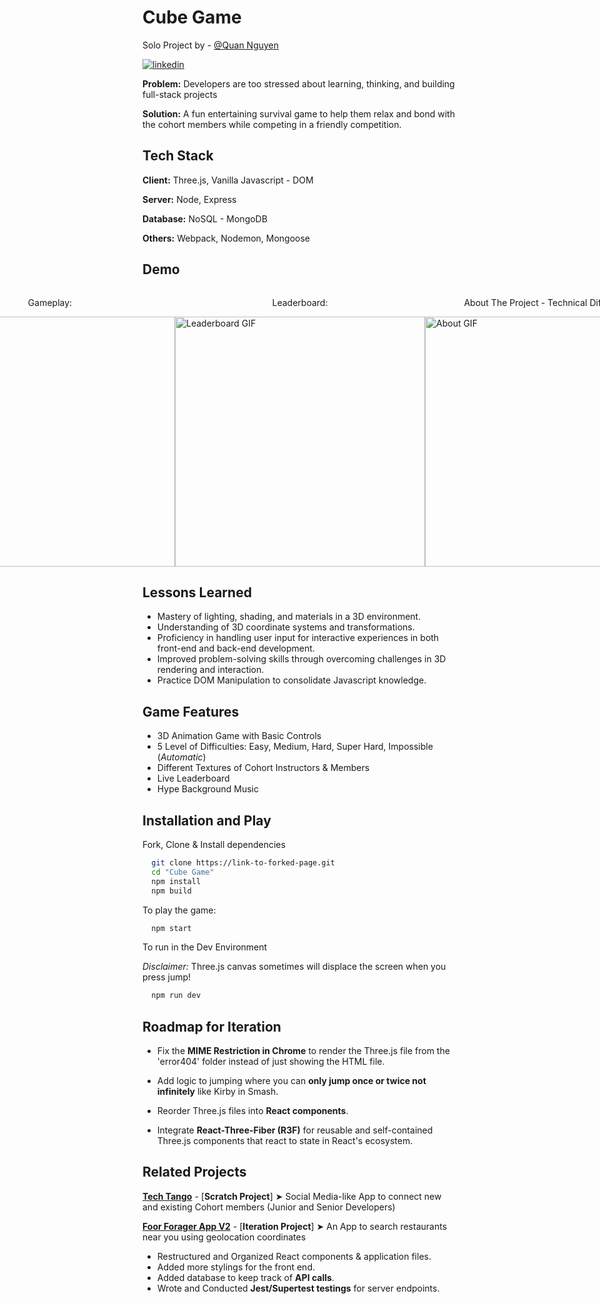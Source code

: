 # **Cube Game**

Solo Project by - [@Quan Nguyen](https://github.com/ZinWR) 

[![linkedin](https://img.shields.io/badge/linkedin-0A66C2?style=for-the-badge&logo=linkedin&logoColor=white)](https://www.linkedin.com/in/quan-nguyen27/) 

**Problem:** Developers are too stressed about learning, thinking, and building full-stack projects

**Solution:** A fun entertaining survival game to help them relax and bond with the cohort members while competing in a friendly competition.

## Tech Stack

**Client:** Three.js, Vanilla Javascript - DOM

**Server:** Node, Express

**Database:** NoSQL - MongoDB

**Others:** Webpack, Nodemon, Mongoose

## Demo

<div style="display:flex; flex-direction:row; justify-content:center; align-item:center;">
  <div>
    <p align="center">Gameplay:</p>
    <img src="https://github.com/ZinWR/CubeGame/assets/97579692/b6bd63e4-9180-4460-8b09-cee546d09e29" alt="Gameplay GIF" width='400' height='auto' />
  </div>

  <div>
    <p align="center">Leaderboard:</p>
    <img src="https://github.com/ZinWR/CubeGame/assets/97579692/ddedb236-2a11-43a4-b455-a2e095812537" alt="Leaderboard GIF" width='400' height='auto' />
  </div>

  <div>
    <p align="center">About The Project - Technical Difficulties:</p>
    <img src="https://github.com/ZinWR/CubeGame/assets/97579692/88dfbb54-f7ba-484e-a592-6e451ac3123a" alt="About GIF" width='400' height='auto' />
  </div>
</div>

## Lessons Learned

- Mastery of lighting, shading, and materials in a 3D environment.
- Understanding of 3D coordinate systems and transformations.
- Proficiency in handling user input for interactive experiences in both front-end and back-end development.
- Improved problem-solving skills through overcoming challenges in 3D rendering and interaction.
- Practice DOM Manipulation to consolidate Javascript knowledge.

## Game Features

- 3D Animation Game with Basic Controls
- 5 Level of Difficulties: Easy, Medium, Hard, Super Hard, Impossible (*Automatic*)
- Different Textures of Cohort Instructors & Members
- Live Leaderboard
- Hype Background Music

## Installation and Play

Fork, Clone & Install dependencies

```bash
  git clone https://link-to-forked-page.git
  cd "Cube Game"
  npm install
  npm build
```
To play the game:

```bash
  npm start
```  
To run in the Dev Environment 

*Disclaimer:* Three.js canvas sometimes will displace the screen when you press jump!

```bash
  npm run dev
```    

## Roadmap for Iteration

- Fix the **MIME Restriction in Chrome** to render the Three.js file from the 'error404' folder instead of just showing the HTML file.

- Add logic to jumping where you can **only jump once or twice not infinitely** like Kirby in Smash.

- Reorder Three.js files into **React components**.

- Integrate **React-Three-Fiber (R3F)** for reusable and self-contained Three.js components that react to state in React's ecosystem.


## Related Projects

[**Tech Tango**](https://github.com/63-Pink-Fairy-Armadillo/TechTango) - [**Scratch Project**] ➤ Social Media-like App to connect new and existing Cohort members (Junior and Senior Developers)

[**Foor Forager App V2**](https://github.com/63-Cat-Snake/Food-Forager-App-V2) - [**Iteration Project**] ➤ An App to search restaurants near you using geolocation coordinates 

- Restructured and Organized React components & application files.
- Added more stylings for the front end.
- Added database to keep track of **API calls**.
- Wrote and Conducted **Jest/Supertest testings** for server endpoints.
